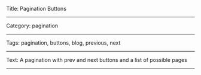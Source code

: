 Title: Pagination Buttons

----

Category: pagination

----

Tags: pagination, buttons, blog, previous, next

----

Text: A pagination with prev and next buttons and a list of possible pages

----
